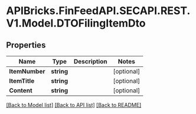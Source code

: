 # APIBricks.FinFeedAPI.SECAPI.REST.V1.Model.DTOFilingItemDto

## Properties

Name | Type | Description | Notes
------------ | ------------- | ------------- | -------------
**ItemNumber** | **string** |  | [optional] 
**ItemTitle** | **string** |  | [optional] 
**Content** | **string** |  | [optional] 

[[Back to Model list]](../../README.md#documentation-for-models) [[Back to API list]](../../README.md#documentation-for-api-endpoints) [[Back to README]](../../README.md)

